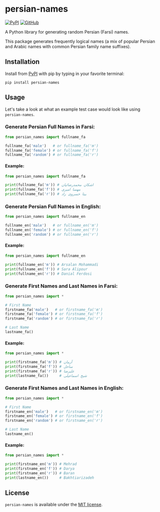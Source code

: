 # persian-names

[![PyPI](https://img.shields.io/pypi/v/persian-names?style=for-the-badge)](https://pypi.org/project/persian-names)
[![GitHub](https://img.shields.io/github/license/armanyazdi/persian-names?style=for-the-badge)](https://pypi.org/project/persian-names)

A Python library for generating random Persian (Farsi) names.

This package generates frequently logical names 
(a mix of popular Persian and Arabic names with common Persian family name suffixes).

## Installation

Install from [PyPI](https://pypi.org/project/persian-names) with pip by typing in your favorite terminal:

`pip install persian-names`

## Usage

Let's take a look at what an example test case would look like using `persian-names`.

### Generate Persian Full Names in Farsi:

```python
from persian_names import fullname_fa

fullname_fa('male')   # or fullname_fa('m')
fullname_fa('female') # or fullname_fa('f')
fullname_fa('random') # or fullname_fa('r')
```

#### Example:

```python
from persian_names import fullname_fa

print(fullname_fa('m')) # اشکان محمدرضائیان
print(fullname_fa('f')) # مهسا امیری
print(fullname_fa('r')) # بیتا خسروی راد
```

### Generate Persian Full Names in English:

```python
from persian_names import fullname_en

fullname_en('male')   # or fullname_en('m')
fullname_en('female') # or fullname_en('f')
fullname_en('random') # or fullname_en('r')
```

#### Example:

```python
from persian_names import fullname_en

print(fullname_en('m')) # Arsalan Mohammadi
print(fullname_en('f')) # Sara Alipour
print(fullname_en('r')) # Danial Ferdosi
```

### Generate First Names and Last Names in Farsi:

```python
from persian_names import *

# First Name
firstname_fa('male')   # or firstname_fa('m')
firstname_fa('female') # or firstname_fa('f')
firstname_fa('random') # or firstname_fa('r')

# Last Name
lastname_fa()
```

#### Example:

```python
from persian_names import *

print(firstname_fa('m')) # آرمان
print(firstname_fa('f')) # ساحل
print(firstname_fa('r')) # علیرضا
print(lastname_fa())     # شیخ اسماعیلی
```

### Generate First Names and Last Names in English:

```python
from persian_names import *

# First Name
firstname_en('male')   # or firstname_en('m')
firstname_en('female') # or firstname_en('f')
firstname_en('random') # or firstname_en('r')

# Last Name
lastname_en()
```

#### Example:

```python
from persian_names import *

print(firstname_en('m')) # Mehrad
print(firstname_en('f')) # Darya
print(firstname_en('r')) # Baran
print(lastname_en())     # Bakhtiarizadeh
```

## License

`persian-names` is available under the [MIT license](https://github.com/armanyazdi/persian-names/blob/main/LICENSE).